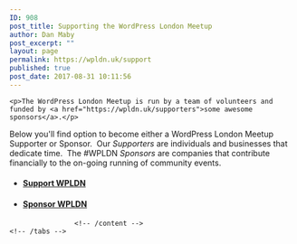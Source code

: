 ```yaml
---
ID: 908
post_title: Supporting the WordPress London Meetup
author: Dan Maby
post_excerpt: ""
layout: page
permalink: https://wpldn.uk/support
published: true
post_date: 2017-08-31 10:11:56
---
```


	<p>The WordPress London Meetup is run by a team of volunteers and funded by <a href="https://wpldn.uk/supporters">some awesome sponsors</a>.</p>
<p>Below you'll find option to become either a WordPress London Meetup Supporter or Sponsor.  Our <em>Supporters</em> are individuals and businesses that dedicate time.  The #WPLDN <em>Sponsors</em> are companies that contribute financially to the on-going running of community events.</p>
		<nav>
			<ul>
								<li data-index="0">
					<h4>
						<a href="javascript:void(0);">Support WPLDN</a>
					</h4>
				</li>
								<li data-index="1">
					<h4>
						<a href="javascript:void(0);">Sponsor WPLDN</a>
					</h4>
				</li>
							</ul>
		</nav>
									
									
					<!-- /content -->
	<!-- /tabs -->